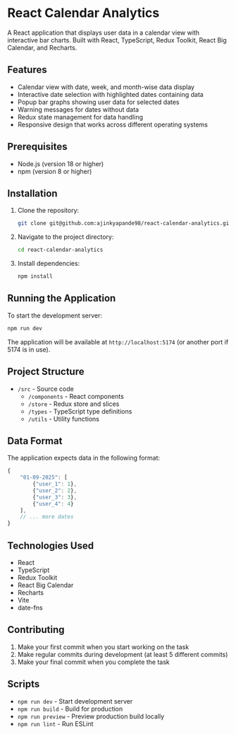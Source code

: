 # React Calendar Analytics

A React application that displays user data in a calendar view with interactive bar charts. Built with React, TypeScript, Redux Toolkit, React Big Calendar, and Recharts.

## Features

- Calendar view with date, week, and month-wise data display
- Interactive date selection with highlighted dates containing data
- Popup bar graphs showing user data for selected dates
- Warning messages for dates without data
- Redux state management for data handling
- Responsive design that works across different operating systems

## Prerequisites

- Node.js (version 18 or higher)
- npm (version 8 or higher)

## Installation

1. Clone the repository:
   ```bash
   git clone git@github.com:ajinkyapande98/react-calendar-analytics.git
   ```

2. Navigate to the project directory:
   ```bash
   cd react-calendar-analytics
   ```

3. Install dependencies:
   ```bash
   npm install
   ```

## Running the Application

To start the development server:

```bash
npm run dev
```

The application will be available at `http://localhost:5174` (or another port if 5174 is in use).

## Project Structure

- `/src` - Source code
  - `/components` - React components
  - `/store` - Redux store and slices
  - `/types` - TypeScript type definitions
  - `/utils` - Utility functions

## Data Format

The application expects data in the following format:

```typescript
{
    "01-09-2025": [
        {"user_1": 1},
        {"user_2": 2},
        {"user_3": 3},
        {"user_4": 4}
    ],
    // ... more dates
}
```

## Technologies Used

- React
- TypeScript
- Redux Toolkit
- React Big Calendar
- Recharts
- Vite
- date-fns

## Contributing

1. Make your first commit when you start working on the task
2. Make regular commits during development (at least 5 different commits)
3. Make your final commit when you complete the task

## Scripts

- `npm run dev` - Start development server
- `npm run build` - Build for production
- `npm run preview` - Preview production build locally
- `npm run lint` - Run ESLint
